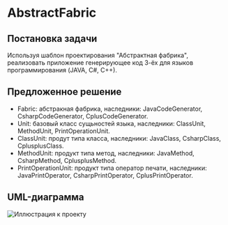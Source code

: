 # AbstractFabric
## Постановка задачи 
Используя шаблон проектирования "Абстрактная фабрика", реализовать приложение генерирующее код 3-ёх для языков программирования (JAVA, C#, С++).
## Предложенное решение
- Fabric: абстракная фабрика, наследники: JavaCodeGenerator, CsharpCodeGenerator, CplusCodeGenerator.
- Unit: базовый класс сущьностей языка, наследники: ClassUnit, MethodUnit, PrintOperationUnit.
- ClassUnit: продут типа класса, наследники: JavaClass, CsharpClass, CplusplusClass.
- MethodUnit: продукт типа метод, наследники: JavaMethod, CsharpMethod, CplusplusMethod.
- PrintOperationUnit: продукт типа оператор печати, наследники: JavaPrintOperator, CsharpPrintOperator, CplusPrintOperator.
## UML-диаграмма
![Иллюстрация к проекту](https://github.com/mav9rick/Qt-lab-1.2/raw//main/AbstractFabricUML.png)